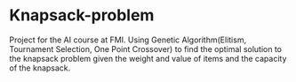 # Knapsack-problem
Project for the AI course at FMI. Using Genetic Algorithm(Elitism, Tournament Selection, One Point Crossover) to find the optimal solution to the knapsack problem given the weight and value of items and the capacity of the knapsack.
